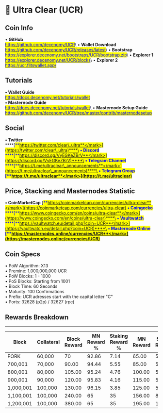 # 🔸 Ultra Clear (UCR)

## Coin Info

• **GitHub**\
[<mark style="color:blue;">https://github.com/decenomy/UCR</mark>](https://github.com/decenomy/UCR)<mark style="color:blue;"></mark>\ <mark style="color:blue;"></mark>• **Wallet Download**\
[<mark style="color:blue;">https://github.com/decenomy/UCR/releases/latest</mark>](https://github.com/decenomy/UCR/releases/latest)<mark style="color:blue;"></mark>\ <mark style="color:blue;"></mark>• **Bootstrap**\
[<mark style="color:blue;">https://explorer.decenomy.net/bootstraps/UCR/bootstrap.zip</mark>](https://explorer.decenomy.net/bootstraps/UCR/bootstrap.zip)<mark style="color:blue;"></mark>\ <mark style="color:blue;"></mark>• **Explorer 1** \
[<mark style="color:blue;">https://explorer.decenomy.net/UCR/blocks</mark>](https://explorer.decenomy.net/UCR/blocks)<mark style="color:blue;"></mark>\ <mark style="color:blue;"></mark>• **Explorer 2**\
[<mark style="color:blue;">https://ucr.flitswallet.app/</mark>](https://ucr.flitswallet.app/)<mark style="color:blue;"></mark>

## Tutorials

**• Wallet Guide**\
[<mark style="color:blue;">https://docs.decenomy.net/tutorials/wallet</mark>](../tutorials/wallet/)\
**• Masternode Guide**\
[<mark style="color:blue;">https://docs.decenomy.net/tutorials/wallet</mark>](../tutorials/wallet/)<mark style="color:blue;"></mark>\ <mark style="color:blue;"></mark>• **Masternode Setup Guide**\
[<mark style="color:blue;">https://github.com/decenomy/UCR/tree/master/contrib/masternodesetup</mark>](https://github.com/decenomy/UCR/tree/master/contrib/masternodesetup)

## Social

**• Twitter**\
****[<mark style="color:blue;">**https://twitter.com/clear\_ultra**</mark>](https://twitter.com/clear\_ultra)****\
**• Discord**\
****[<mark style="color:blue;">**https://discord.gg/VyEGKeZBrV**</mark>](https://discord.gg/VyEGKeZBrV)****\
**• Telegram Channel**\
****[<mark style="color:blue;">**https://t.me/ultraclear\_announcements**</mark>](https://t.me/ultraclear\_announcements)****\
**• Telegram Group**\
****[<mark style="color:blue;">**https://t.me/ultraclear**</mark>](https://t.me/ultraclear)<mark style="color:blue;">****</mark>

## Price, Stacking and Masternodes Statistic

**• CoinMarketCap**                                                                                                                    [<mark style="color:blue;">**https://coinmarketcap.com/currencies/ultra-clear**</mark>](https://coinmarketcap.com/currencies/ultra-clear)                                                                                                **• Coingecko**\
****[<mark style="color:blue;">**https://www.coingecko.com/en/coins/ultra-clear**</mark>](https://www.coingecko.com/en/coins/ultra-clear)****\
**• Vaultwatch**\
****[<mark style="color:blue;">**https://vaultwatch.eu/detail.php?coin=UCR**</mark>](https://vaultwatch.eu/detail.php?coin=UCR)****\
**• Masternode Online**\
****[<mark style="color:blue;">**https://masternodes.online/currencies/UCR**</mark>](https://masternodes.online/currencies/UCR)<mark style="color:blue;">****</mark>

## Coin Specs

• PoW Algorithm: X13\
• Premine: 1,000,000,000 UCR\
• PoW Blocks: 1 - 1000\
• PoS Blocks: Starting from 1001\
• Block Time: 60 Seconds\
• Maturity: 100 Confirmations\
• Prefix: UCR adresses start with the capital letter "C"\
• Ports: 32628 (p2p) / 32627 (rpc)

## Rewards Breakdown

***

| Block     | Collateral | Block Reward | MN Reward % | Staking Reward % | MN Reward | Staker Reward |
| --------- | ---------- | ------------ | ----------- | ---------------- | --------- | ------------- |
| FORK      | 60,000     | 70           | 92.86       | 7.14             | 65.00     | 5.00          |
| 700,001   | 70,000     | 90.00        | 94.44       | 5.55             | 85.00     | 5.00          |
| 800,001   | 80,000     | 105.00       | 95.24       | 4.76             | 100.00    | 5.00          |
| 900,001   | 90,000     | 120.00       | 95.83       | 4.16             | 115.00    | 5.00          |
| 1,000,001 | 100,000    | 130.00       | 96.15       | 3.85             | 125.00    | 5.00          |
| 1,100,001 | 100,000    | 240.00       | 65          | 35               | 156.00    | 84.00         |
| 1,200,001 | 100,000    | 380.00       | 65          | 35               | 195.00    | 105.00        |

